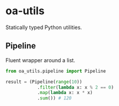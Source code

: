 # oa-utils

Statically typed Python utilities. 

## Pipeline

Fluent wrapper around a list.

```python
from oa_utils.pipeline import Pipeline

result = (Pipeline(range(10))
            .filter(lambda x: x % 2 == 0)
            .map(lambda x: x * x)
            .sum()) # 120
```
